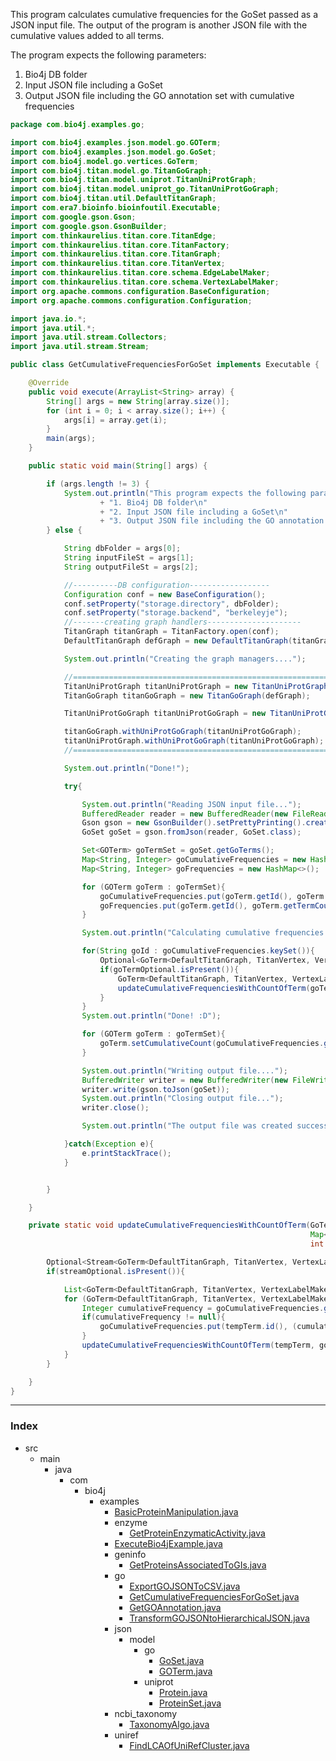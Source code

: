 
This program calculates cumulative frequencies for the GoSet passed as a JSON input file.
The output of the program is another JSON file with the cumulative values added to all terms.

The program expects the following parameters:

1. Bio4j DB folder
2. Input JSON file including a GoSet
3. Output JSON file including the GO annotation set with cumulative frequencies



```java
package com.bio4j.examples.go;

import com.bio4j.examples.json.model.go.GOTerm;
import com.bio4j.examples.json.model.go.GoSet;
import com.bio4j.model.go.vertices.GoTerm;
import com.bio4j.titan.model.go.TitanGoGraph;
import com.bio4j.titan.model.uniprot.TitanUniProtGraph;
import com.bio4j.titan.model.uniprot_go.TitanUniProtGoGraph;
import com.bio4j.titan.util.DefaultTitanGraph;
import com.era7.bioinfo.bioinfoutil.Executable;
import com.google.gson.Gson;
import com.google.gson.GsonBuilder;
import com.thinkaurelius.titan.core.TitanEdge;
import com.thinkaurelius.titan.core.TitanFactory;
import com.thinkaurelius.titan.core.TitanGraph;
import com.thinkaurelius.titan.core.TitanVertex;
import com.thinkaurelius.titan.core.schema.EdgeLabelMaker;
import com.thinkaurelius.titan.core.schema.VertexLabelMaker;
import org.apache.commons.configuration.BaseConfiguration;
import org.apache.commons.configuration.Configuration;

import java.io.*;
import java.util.*;
import java.util.stream.Collectors;
import java.util.stream.Stream;

public class GetCumulativeFrequenciesForGoSet implements Executable {

	@Override
	public void execute(ArrayList<String> array) {
		String[] args = new String[array.size()];
		for (int i = 0; i < array.size(); i++) {
			args[i] = array.get(i);
		}
		main(args);
	}

	public static void main(String[] args) {

		if (args.length != 3) {
			System.out.println("This program expects the following parameters:\n"
					+ "1. Bio4j DB folder\n"
					+ "2. Input JSON file including a GoSet\n"
					+ "3. Output JSON file including the GO annotation set with cumulative frequencies");
		} else {

			String dbFolder = args[0];
			String inputFileSt = args[1];
			String outputFileSt = args[2];

			//----------DB configuration------------------
			Configuration conf = new BaseConfiguration();
			conf.setProperty("storage.directory", dbFolder);
			conf.setProperty("storage.backend", "berkeleyje");
			//-------creating graph handlers---------------------
			TitanGraph titanGraph = TitanFactory.open(conf);
			DefaultTitanGraph defGraph = new DefaultTitanGraph(titanGraph);

			System.out.println("Creating the graph managers....");

			//====================================================================================
			TitanUniProtGraph titanUniProtGraph = new TitanUniProtGraph(defGraph);
			TitanGoGraph titanGoGraph = new TitanGoGraph(defGraph);

			TitanUniProtGoGraph titanUniProtGoGraph = new TitanUniProtGoGraph(defGraph, titanUniProtGraph, titanGoGraph);

			titanGoGraph.withUniProtGoGraph(titanUniProtGoGraph);
			titanUniProtGraph.withUniProtGoGraph(titanUniProtGoGraph);
			//====================================================================================

			System.out.println("Done!");

			try{

				System.out.println("Reading JSON input file...");
				BufferedReader reader = new BufferedReader(new FileReader(new File(inputFileSt)));
				Gson gson = new GsonBuilder().setPrettyPrinting().create();
				GoSet goSet = gson.fromJson(reader, GoSet.class);

				Set<GOTerm> goTermSet = goSet.getGoTerms();
				Map<String, Integer> goCumulativeFrequencies = new HashMap<>();
				Map<String, Integer> goFrequencies = new HashMap<>();

				for (GOTerm goTerm : goTermSet){
					goCumulativeFrequencies.put(goTerm.getId(), goTerm.getTermCount());
					goFrequencies.put(goTerm.getId(), goTerm.getTermCount());
				}

				System.out.println("Calculating cumulative frequencies....");

				for(String goId : goCumulativeFrequencies.keySet()){
					Optional<GoTerm<DefaultTitanGraph, TitanVertex, VertexLabelMaker, TitanEdge, EdgeLabelMaker>> goTermOptional = titanGoGraph.goTermIdIndex().getVertex(goId);
					if(goTermOptional.isPresent()){
						GoTerm<DefaultTitanGraph, TitanVertex, VertexLabelMaker, TitanEdge, EdgeLabelMaker> goTerm = goTermOptional.get();
						updateCumulativeFrequenciesWithCountOfTerm(goTerm, goCumulativeFrequencies, goFrequencies.get(goId));
					}
				}
				System.out.println("Done! :D");

				for (GOTerm goTerm : goTermSet){
					goTerm.setCumulativeCount(goCumulativeFrequencies.get(goTerm.getId()));
				}

				System.out.println("Writing output file....");
				BufferedWriter writer = new BufferedWriter(new FileWriter(new File(outputFileSt)));
				writer.write(gson.toJson(goSet));
				System.out.println("Closing output file...");
				writer.close();

				System.out.println("The output file was created successfully!!");

			}catch(Exception e){
				e.printStackTrace();
			}


		}

	}

	private static void updateCumulativeFrequenciesWithCountOfTerm(GoTerm<DefaultTitanGraph, TitanVertex, VertexLabelMaker, TitanEdge, EdgeLabelMaker> term,
	                                                               Map<String, Integer> goCumulativeFrequencies,
	                                                               int termCount){

		Optional<Stream<GoTerm<DefaultTitanGraph, TitanVertex, VertexLabelMaker, TitanEdge, EdgeLabelMaker>>> streamOptional =  term.isA_outV();
		if(streamOptional.isPresent()){

			List<GoTerm<DefaultTitanGraph, TitanVertex, VertexLabelMaker, TitanEdge, EdgeLabelMaker>> termList = streamOptional.get().collect((Collectors.toList()));
			for (GoTerm<DefaultTitanGraph, TitanVertex, VertexLabelMaker, TitanEdge, EdgeLabelMaker> tempTerm : termList){
				Integer cumulativeFrequency = goCumulativeFrequencies.get(tempTerm.id());
				if(cumulativeFrequency != null){
					goCumulativeFrequencies.put(tempTerm.id(), (cumulativeFrequency + termCount));
				}
				updateCumulativeFrequenciesWithCountOfTerm(tempTerm, goCumulativeFrequencies, termCount);
			}
		}

	}
}

```


------

### Index

+ src
  + main
    + java
      + com
        + bio4j
          + examples
            + [BasicProteinManipulation.java][main\java\com\bio4j\examples\BasicProteinManipulation.java]
            + enzyme
              + [GetProteinEnzymaticActivity.java][main\java\com\bio4j\examples\enzyme\GetProteinEnzymaticActivity.java]
            + [ExecuteBio4jExample.java][main\java\com\bio4j\examples\ExecuteBio4jExample.java]
            + geninfo
              + [GetProteinsAssociatedToGIs.java][main\java\com\bio4j\examples\geninfo\GetProteinsAssociatedToGIs.java]
            + go
              + [ExportGOJSONToCSV.java][main\java\com\bio4j\examples\go\ExportGOJSONToCSV.java]
              + [GetCumulativeFrequenciesForGoSet.java][main\java\com\bio4j\examples\go\GetCumulativeFrequenciesForGoSet.java]
              + [GetGOAnnotation.java][main\java\com\bio4j\examples\go\GetGOAnnotation.java]
              + [TransformGOJSONtoHierarchicalJSON.java][main\java\com\bio4j\examples\go\TransformGOJSONtoHierarchicalJSON.java]
            + json
              + model
                + go
                  + [GoSet.java][main\java\com\bio4j\examples\json\model\go\GoSet.java]
                  + [GOTerm.java][main\java\com\bio4j\examples\json\model\go\GOTerm.java]
                + uniprot
                  + [Protein.java][main\java\com\bio4j\examples\json\model\uniprot\Protein.java]
                  + [ProteinSet.java][main\java\com\bio4j\examples\json\model\uniprot\ProteinSet.java]
            + ncbi_taxonomy
              + [TaxonomyAlgo.java][main\java\com\bio4j\examples\ncbi_taxonomy\TaxonomyAlgo.java]
            + uniref
              + [FindLCAOfUniRefCluster.java][main\java\com\bio4j\examples\uniref\FindLCAOfUniRefCluster.java]

[main\java\com\bio4j\examples\BasicProteinManipulation.java]: ..\BasicProteinManipulation.java.md
[main\java\com\bio4j\examples\enzyme\GetProteinEnzymaticActivity.java]: ..\enzyme\GetProteinEnzymaticActivity.java.md
[main\java\com\bio4j\examples\ExecuteBio4jExample.java]: ..\ExecuteBio4jExample.java.md
[main\java\com\bio4j\examples\geninfo\GetProteinsAssociatedToGIs.java]: ..\geninfo\GetProteinsAssociatedToGIs.java.md
[main\java\com\bio4j\examples\go\ExportGOJSONToCSV.java]: ExportGOJSONToCSV.java.md
[main\java\com\bio4j\examples\go\GetCumulativeFrequenciesForGoSet.java]: GetCumulativeFrequenciesForGoSet.java.md
[main\java\com\bio4j\examples\go\GetGOAnnotation.java]: GetGOAnnotation.java.md
[main\java\com\bio4j\examples\go\TransformGOJSONtoHierarchicalJSON.java]: TransformGOJSONtoHierarchicalJSON.java.md
[main\java\com\bio4j\examples\json\model\go\GoSet.java]: ..\json\model\go\GoSet.java.md
[main\java\com\bio4j\examples\json\model\go\GOTerm.java]: ..\json\model\go\GOTerm.java.md
[main\java\com\bio4j\examples\json\model\uniprot\Protein.java]: ..\json\model\uniprot\Protein.java.md
[main\java\com\bio4j\examples\json\model\uniprot\ProteinSet.java]: ..\json\model\uniprot\ProteinSet.java.md
[main\java\com\bio4j\examples\ncbi_taxonomy\TaxonomyAlgo.java]: ..\ncbi_taxonomy\TaxonomyAlgo.java.md
[main\java\com\bio4j\examples\uniref\FindLCAOfUniRefCluster.java]: ..\uniref\FindLCAOfUniRefCluster.java.md